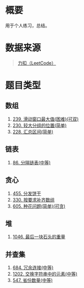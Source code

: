 # 概要
用于个人练习，总结。
# 数据来源
>[力扣（LeetCode）](https://leetcode-cn.com/)
# 题目类型
## 数组
1. [239. 滑动窗口最大值(困难)(可双)](https://leetcode-cn.com/problems/sliding-window-maximum/)
2. [230. 较大分组的位置(简单)](https://leetcode-cn.com/problems/positions-of-large-groups/)
3. [228. 汇总区间(简单)](https://leetcode-cn.com/problems/summary-ranges/)
## 链表
1. [86. 分隔链表(中等)](https://leetcode-cn.com/problems/partition-list/)
## 贪心
1. [455. 分发饼干](https://leetcode-cn.com/problems/assign-cookies/)
2. [330. 按要求补齐数组](https://leetcode-cn.com/problems/patching-array/)
3. [605. 种花问题(简单)(可贪)](https://leetcode-cn.com/problems/can-place-flowers/)
## 堆
1. [1046. 最后一块石头的重量](https://leetcode-cn.com/problems/last-stone-weight/)
## 并查集
1. [684. 冗余连接(中等)](https://leetcode-cn.com/problems/redundant-connection/)
2. [1202. 交换字符串中的元素(中等)](https://leetcode-cn.com/problems/smallest-string-with-swaps/)
3. [547. 省份数量(中等)](https://leetcode-cn.com/problems/number-of-provinces/)